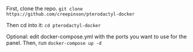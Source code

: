 First, clone the repo.
`git clone https://github.com/creepinson/pterodactyl-docker`

Then cd into it: `cd pterodactyl-docker`

Optional: edit docker-compose.yml with the ports you want to use for the panel.
Then, run `docker-compose up -d`
